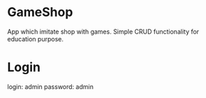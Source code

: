 # GameShop
  App which imitate shop with games. 
  Simple CRUD functionality for education purpose.
  
# Login
  login: admin
  password: admin
